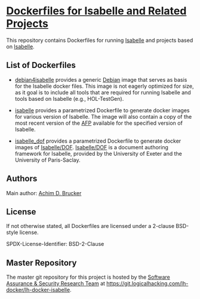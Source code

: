 # [Dockerfiles for Isabelle and Related Projects](https://git.logicalhacking.com/lh-docker/lh-docker-isabelle)

This repository contains Dockerfiles for running [Isabelle](https://isabelle.in.tum.de)
and projects based on [Isabelle](https://isabelle.in.tum.de).

## List of Dockerfiles

* [debian4isabelle](debian4isabelle/Dockerfile) provides a generic [Debian](https://www.debian.org)
  image that serves as basis for the Isabelle docker files. This image is not
  eagerly optimized for size, as it goal is to include all tools that are required for
  running Isabelle and tools based on Isabelle (e.g., HOL-TestGen).

* [isabelle](isabelle/Dockerfile) provides a parametrized Dockerfile to generate docker
  images for various version of Isabelle. The image will also contain a copy of the most
  recent version of the [AFP](https://www.isa-afp.org) available for the specified
  version of Isabelle.

* [isabelle_dof](isabelle_dof/Dockerfile) provides a parametrized Dockerfile to generate
  docker images of [Isabelle/DOF](https://git.logicalhacking.com/isabelle_dof/isabelle_dof).
  [Isabelle/DOF](https://git.logicalhacking.com/isabelle_dof/isabelle_dof) is a document
  authoring framework for Isabelle, provided by the University of Exeter and the University
  of Paris-Saclay.

## Authors

Main author: [Achim D. Brucker](http://www.brucker.ch/)

## License

If not otherwise stated, all Dockerfiles are licensed under a 2-clause
BSD-style license.

SPDX-License-Identifier: BSD-2-Clause

## Master Repository

The master git repository for this project is hosted by the [Software
Assurance & Security Research Team](https://logicalhacking.com) at
<https://git.logicalhacking.com/lh-docker/lh-docker-isabelle>.
